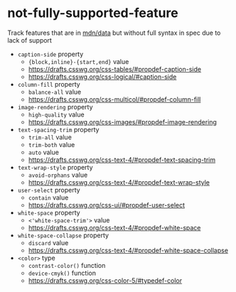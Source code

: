 # not-fully-supported-feature

Track features that are in [mdn/data](https://github.com/mdn/data) but without full syntax in spec due to lack of support

* `caption-side` property
  * `{block,inline}-{start,end}` value
  * https://drafts.csswg.org/css-tables/#propdef-caption-side
  * https://drafts.csswg.org/css-logical/#caption-side
* `column-fill` property
  * `balance-all` value
  * https://drafts.csswg.org/css-multicol/#propdef-column-fill
* `image-rendering` property
  * `high-quality` value
  * https://drafts.csswg.org/css-images/#propdef-image-rendering
* `text-spacing-trim` property
  * `trim-all` value
  * `trim-both` value
  * `auto` value
  * https://drafts.csswg.org/css-text-4/#propdef-text-spacing-trim
* `text-wrap-style` property
  * `avoid-orphans` value
  * https://drafts.csswg.org/css-text-4/#propdef-text-wrap-style
* `user-select` property
  * `contain` value
  * https://drafts.csswg.org/css-ui/#propdef-user-select
* `white-space` property
  * `<'white-space-trim'>` value
  * https://drafts.csswg.org/css-text-4/#propdef-white-space
* `white-space-collapse` property
  * `discard` value
  * https://drafts.csswg.org/css-text-4/#propdef-white-space-collapse
* `<color>` type
  * `contrast-color()` function
  * `device-cmyk()` function
  * https://drafts.csswg.org/css-color-5/#typedef-color
